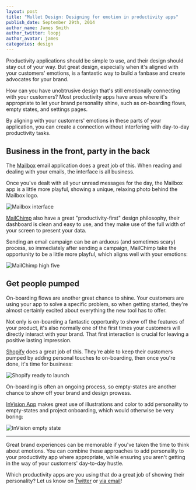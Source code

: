 ```yaml
---
layout: post
title: "Mullet Design: Designing for emotion in productivity apps"
publish_date: September 29th, 2014
author_name: James Smith
author_twitter: loopj
author_avatar: james
categories: design
---
```


Productivity applications should be simple to use, and their design should stay out of your way. But great design, especially when it's aligned with your customers' emotions, is a fantastic way to build a fanbase and create advocates for your brand.

How can you have unobtrusive design that's still emotionally connecting with your customers? Most productivity apps have areas where it's appropriate to let your brand personality shine, such as on-boarding flows, empty states, and settings pages.

By aligning with your customers' emotions in these parts of your application, you can create a connection without interfering with day-to-day productivity tasks.


## Business in the front, party in the back

The [Mailbox](http://www.mailboxapp.com/) email application does a great job of this. When reading and dealing with your emails, the interface is all business.

Once you've dealt with all your unread messages for the day, the Mailbox app is a little more playful, showing a unique, relaxing photo behind the Mailbox logo.

![Mailbox interface](/img/posts/mailbox.png)

[MailChimp](http://mailchimp.com) also have a great "productivity-first" design philosophy, their dashboard is clean and easy to use, and they make use of the full width of your screen to present your data.

Sending an email campaign can be an arduous (and sometimes scary) process, so immediately after sending a campaign, MailChimp take the opportunity to be a little more playful, which aligns well with your emotions:

![MailChimp high five](/img/posts/mailchimp.gif)

## Get people pumped

On-boarding flows are another great chance to shine. Your customers are using your app to solve a specific problem, so when getting started, they're almost certainly excited about everything the new tool has to offer.

Not only is on-boarding a fantastic opportunity to show off the features of your product, it's also normally one of the first times your customers will directly interact with your brand. That first interaction is crucial for leaving a positive lasting impression.

[Shopify](https://www.shopify.com) does a great job of this. They're able to keep their customers pumped by adding personal touches to on-boarding, then once you're done, it's time for business:

![Shopify ready to launch](/img/posts/shopify-onboarding.png)

On-boarding is often an ongoing process, so empty-states are another chance to show off your brand and design prowess.

[InVision App](https://invisionapp.com) makes great use of illustrations and color to add personality to empty-states and project onboarding, which would otherwise be very boring:

![InVision empty state](/img/posts/invision.png)

---

Great brand experiences can be memorable if you've taken the time to think about emotions. You can combine these approaches to add personality to your productivity app where appropriate, while ensuring you aren't getting in the way of your customers' day-to-day hustle.

Which productivity apps are you using that do a great job of showing their personality? Let us know on [Twitter](https://twitter.com/loopj) or [via email](mailto:hello@bugsnag.com)!
